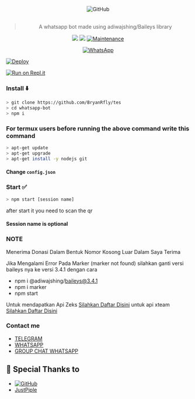 <div align="center">
<img alt="GitHub" src="https://img.shields.io/badge/WHATSAPP%20BOT-25D32?style=for-the-badge&logoColor=darkgreen"/>
<br><br>
  
> A whatsapp bot made using adiwajshing/Baileys library
 <p>
  <img src ="https://camo.githubusercontent.com/4d098bb36bf96a8b9ec4821bec5866d86bca15b7/68747470733a2f2f696d672e736869656c64732e696f2f6e706d2f762f406f70656e2d77612f77612d6175746f6d6174652e7376673f636f6c6f723d677265656e" />
  <img src="https://camo.githubusercontent.com/5c22deff6293ca12d3bc1159c6cc3a5cc9579550/68747470733a2f2f696d672e736869656c64732e696f2f6e6f64652f762f406f70656e2d77612f77612d6175746f6d617465" />
   <a href="https://github.com/justpiple/whatsapp-bot/commit-activity" target="_blank">
    <img alt="Maintenance" src="https://img.shields.io/badge/Maintained%3F-yes-green.svg" />
  </a>
</p>
<a href="https://chat.whatsapp.com/EV2o7Y4C2XNDT5AAQPZjqt"><img alt="WhatsApp" src="https://img.shields.io/badge/WhatsApp%20Group-25D366?style=for-the-badge&logo=whatsapp&logoColor=white"/></a>
 
</div>

[![Deploy](https://www.herokucdn.com/deploy/button.svg)](https://heroku.com/deploy?template=https://github.com/BryanRfly/tes/)

[![Run on Repl.it](https://repl.it/badge/github/justpiple/whatsapp-bot)](https://repl.it/github/BryanRfly/tes)


### Install ⬇️

```bash
> git clone https://github.com/BryanRfly/tes
> cd whatsapp-bot
> npm i
```
### For termux users before running the above command write this command
```bash
> apt-get update
> apt-get upgrade
> apt-get install -y nodejs git
```

#### Change `config.json` 
### Start ✅

```bash
> npm start [session name]
```
after start it you need to scan the qr
#### Session name is optional
### NOTE
<p>Menerima Donasi Dalam Bentuk Nomor Kosong Luar Dalam Saya Terima
  
  Jika Mengalami Error Pada Marker (marker not found) silahkan ganti versi baileys nya ke versi 3.4.1 dengan cara

- npm i @adiwajshing/baileys@3.4.1
- npm i marker
- npm start

Untuk mendapatkan Api Zeks [Silahkan Daftar Disini](https://zeks.xyz/register) untuk api xteam [Silahkan Daftar Disini](https://api.xteam.xyz/register)</p>

### Contact me

- [TELEGRAM](https://t.me/justpiple)
- [WHATSAPP](http://wa.me/6289649480997)
- [GROUP CHAT WHATSAPP](https://chat.whatsapp.com/C9azc9XSbbeDZ7nNAmkCOl)


## 🙏 Special Thanks to
* <a href="https://github.com/adiwajshing/Baileys"><img alt="GitHub" src="https://img.shields.io/badge/@adiwajshing/Baileys%20-%23121011.svg?style=flat-square&logo=npm&color=white"/></a>
* [JustPiple](https://github.com/justpiple) 
